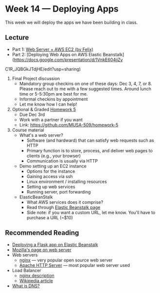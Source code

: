 # Week 14 — Deploying Apps

This week we will deploy the apps we have been building in class.

## Lecture

* Part 1: [Web Server + AWS EC2 (by Felix)](https://docs.google.com/presentation/d/1uDfwIXHNgJqzKG0_WLY5aNgwXMfaGKib5yC0elPnVr0/edit?usp=sharing)
* Part 2: [Deploying Web Apps on AWS Elastic Beanstalk](https://docs.google.com/presentation/d/1VnkE604jjZy

C1R_JQBGkJTdjHE/edit?usp=sharing)
1. Final Project discussion
   * Mandatory group checkins on one of these days: Dec 3, 4, 7, or 8. Please reach out to me with a few suggested times. Around lunch time or 5-5:30pm are best for me.
   * Informal checkins by appointment
   * Let me know how I can help!
2. Optional &amp; Graded [Homework 5](https://github.com/MUSA-509/homework-5)
   - Due Dec 3rd
   - Work with a partner if you want
   - Link: <https://github.com/MUSA-509/homework-5>
3. Course material
   * What's a web server?
     - Software (and hardward) that can satisfy web requests such as HTTP
     - Primary function is to store, process, and deliver web pages to clients (e.g., your browser)
     - Communication is usually via HTTP
   * Demo setting up an EC2 instance
     - Options for the instance
     - Gaining access via ssh
     - Linux environment / installing resources
     - Setting up web services
     - Running server, port forwarding
   * ElasticBeanStalk
     - What AWS services does it comprise?
     - Read through [Elastic Beanstalk page](https://aws.amazon.com/elasticbeanstalk/)
     - Side note: if you want a custom URL, let me know. You'll have to purchase a URL (~$10)

## Recommended Reading

* [Deploying a Flask app on Elastic Beanstalk](https://docs.aws.amazon.com/elasticbeanstalk/latest/dg/create-deploy-python-flask.html)
* [Mozilla's page on web server](https://developer.mozilla.org/en-US/docs/Learn/Common_questions/What_is_a_web_server)
* Web servers
  * [nginx](https://www.nginx.com/resources/glossary/nginx/) — very popular open source web server
  * [Apache HTTP Server](https://httpd.apache.org/) — most popular web server used
* Load Balancer
  * [nginx description](https://www.nginx.com/resources/glossary/load-balancing/)
  * [Wikipedia article](https://en.wikipedia.org/wiki/Load_balancing_(computing))
* [What is DNS?](https://www.cloudflare.com/learning/dns/what-is-dns/)
